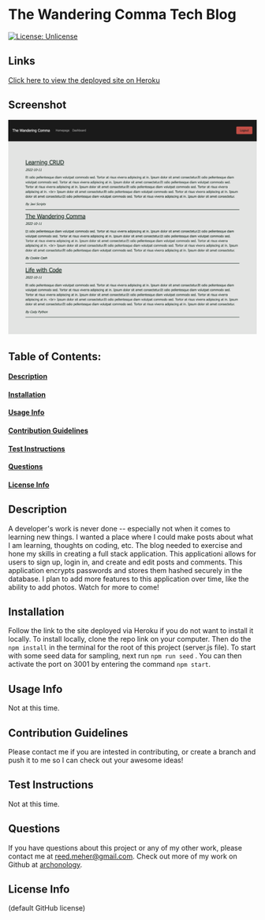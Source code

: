 # The Wandering Comma Tech Blog
[![License: Unlicense](https://img.shields.io/badge/license-Unlicense-blue.svg)](http://unlicense.org/)
## Links
[Click here to view the deployed site on Heroku](https://lit-falls-16063.herokuapp.com)
## Screenshot
![Screenshot of the homepage](./public/images/Screen%20Shot%202022-10-12%20at%204.13.46%20PM.png)    
## Table of Contents:
#### [Description](#description)
#### [Installation](#installation)
#### [Usage Info](#usage-info)
#### [Contribution Guidelines](#contribution-guidelines)
#### [Test Instructions](#test-instructions)
#### [Questions](#questions)
#### [License Info](#license-info)

## Description
A developer's work is never done -- especially not when it comes to learning new things. I wanted a place where I could make posts about what I am learning, thoughts on coding, etc. The blog needed to exercise and hone my skills in creating a full stack application.  This applicationi  allows for users to sign up, login in, and create and edit posts and comments. This application encrypts passwords and stores them hashed securely in the database.  I plan to add more features to this application over time, like the ability to add photos. Watch for more to come!
    
## Installation
Follow the link to the site deployed via Heroku if you do not want to install it locally.  To install locally, clone the repo link on your computer. Then do the `npm install` in the terminal for the root of this project (server.js file). To start with some seed data for sampling, next run `npm run seed` . You  can then activate the port on 3001 by entering the command `npm start`. 

## Usage Info
Not at this time.

## Contribution Guidelines
Please contact me if you are intested in contributing, or create a branch and push it to me so I can check out your awesome ideas!

## Test Instructions
Not at this time.

## Questions
If you have questions about this project or any of my other work, please contact me at reed.meher@gmail.com. Check out more of my work on Github at [archonology](https://github.com/archonology).
    
## License Info
(default GitHub license)